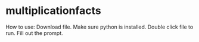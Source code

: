 # multiplicationfacts
How to use:
  Download file.
  Make sure python is installed.
  Double click file to run. 
  Fill out the prompt.
